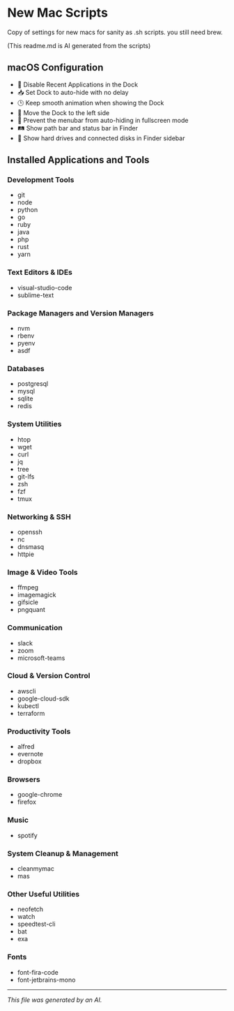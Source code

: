 # New Mac Scripts
Copy of settings for new macs for sanity as .sh scripts. you still need brew.

(This readme.md is AI generated from the scripts)

## macOS Configuration

- 🚫 Disable Recent Applications in the Dock
- 📥 Set Dock to auto-hide with no delay
- 🕒 Keep smooth animation when showing the Dock
- 📍 Move the Dock to the left side
- 🚫 Prevent the menubar from auto-hiding in fullscreen mode
- 🛤️ Show path bar and status bar in Finder
- 💾 Show hard drives and connected disks in Finder sidebar

## Installed Applications and Tools

### Development Tools
- git
- node
- python
- go
- ruby
- java
- php
- rust
- yarn

### Text Editors & IDEs
- visual-studio-code
- sublime-text

### Package Managers and Version Managers
- nvm
- rbenv
- pyenv
- asdf

### Databases
- postgresql
- mysql
- sqlite
- redis

### System Utilities
- htop
- wget
- curl
- jq
- tree
- git-lfs
- zsh
- fzf
- tmux

### Networking & SSH
- openssh
- nc
- dnsmasq
- httpie

### Image & Video Tools
- ffmpeg
- imagemagick
- gifsicle
- pngquant

### Communication
- slack
- zoom
- microsoft-teams

### Cloud & Version Control
- awscli
- google-cloud-sdk
- kubectl
- terraform

### Productivity Tools
- alfred
- evernote
- dropbox

### Browsers
- google-chrome
- firefox

### Music
- spotify

### System Cleanup & Management
- cleanmymac
- mas

### Other Useful Utilities
- neofetch
- watch
- speedtest-cli
- bat
- exa

### Fonts
- font-fira-code
- font-jetbrains-mono

---

*This file was generated by an AI.*